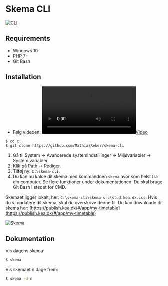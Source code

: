 # Skema CLI

[![CLI](https://github.com/MathiasReker/skema-cli/blob/main/skema.png)](https://github.com/MathiasReker/skema-cli/blob/main/skema.png "CLI")

## Requirements
- Windows 10
- PHP 7+
- Git Bash

## Installation
- Følg videoen: [![Video](https://github.com/MathiasReker/skema-cli/blob/main/skema-cli.webm)](https://github.com/MathiasReker/skema-cli/blob/main/skema-cli.webm "Video")

``` bash
$ cd c:
$ git clone https://github.com/MathiasReker/skema-cli
```

1) Gå til System -> Avancerede systemindstillinger -> Miljøvariabler -> System variabler.
2) Klik på Path -> Rediger.
3) Tilføj ny: `C:\skema-cli`.
4) Du kan nu kalde dit skema med kommandoen `skema` hvor som helst fra din computer. Se flere funktioner under dokumentationen. Du skal bruge Git Bash i stedet for CMD.

Skemaet ligger lokalt, her: `C:\skema-cli\skema-src\stud.kea.dk.ics`.
Hvis du vi opdatere dit skema, skal du overskrive denne fil. Du kan downloade dit skema her: [https://publish.kea.dk/#/app/my-timetable](https://publish.kea.dk/#/app/my-timetable)

[![Skema](https://github.com/MathiasReker/skema-cli/blob/main/kean-publisher.png)](https://github.com/MathiasReker/skema-cli/blob/main/kean-publisher.png "Skema")

## Dokumentation
Vis dagens skema:
``` bash
$ skema
```

Vis skemaet n dage frem:
``` bash
$ skema -d n
```

